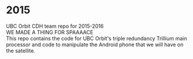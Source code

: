 # 2015
UBC Orbit CDH team repo for 2015-2016  
WE MADE A THING FOR SPAAAACE  
This repo contains the code for UBC Orbit's triple redundancy Trillium main processor and code to manipulate the 
Android phone that we will have on the satellite. 
